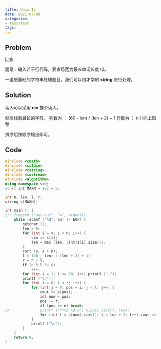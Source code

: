 ```yaml
---
title: Unix Is
date: 2021-07-08
categories:
- test/test
tags:
---
```


## Problem

[Link](https://www.luogu.com.cn/problem/UVA1593)

题意：输入若干行代码，要求场宽为最长单词长度+2。

一道很基础的字符串处理题目，我们可以用才学的 **string** 进行处理。

## Solution

读入可以采用 **cin** 挨个读入。

然后找到最长的字符。
列数为 ： (60 - len) / (len + 2) + 1
行数为 ： n / l向上取整

排序后按顺序输出即可。

## Code
```cpp
#include <cmath>
#include <cstdio>
#include <cstring>
#include <iostream>
#include <algorithm>
using namespace std;
const int MAXN = 1e2 + 5;

int n, len, l, r;
string s[MAXN];

int main () {
//	freopen ("ans.out", "w", stdout);
	while (scanf ("%d", &n) != EOF) {
		getchar ();
		len = 0;
		for (int i = 0; i < n; i++) {
			cin >> s[i];
			len = max (len, (int)s[i].size());
		}
		sort (s, s + n);
		l = (60 - len) / (len + 2) + 1;
		r = n / l;
		if (n % l != 0)
			r++;
		for (int i = 1; i <= 60; i++) printf ("-");
		printf ("\n");
		for (int i = 0; i < r; i++) {
			for (int j = 0, pos = i; j < l; j++) {
				cout << s[pos];
				int now = pos;
				pos += r;
				if (pos >= n) break;
//				printf ("**%d %d\n", s[pos].size(), len);
				for (int t = s[now].size(); t < len + 2; t++) cout << ' ';
			}
			printf ("\n");
		}
	}
	return 0;
}
```
